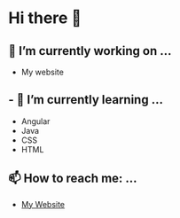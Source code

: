 <!--
**Zyjinn/Zyjinn** is a ✨ _special_ ✨ repository because its `README.md` (this file) appears on your GitHub profile.
-->

# Hi there 👋

## 🔭 I’m currently working on ...

- My website

## - 🌱 I’m currently learning ...

- Angular
- Java
- CSS
- HTML

## 📫 How to reach me: ...

- [My Website]

<!-- Definitions -->

[my website]: https://nicholasbourgeois.me/homePage
